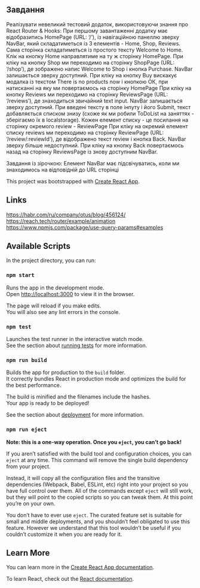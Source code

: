 ## Завдання

Реалізувати невеликий тестовий додаток, використовуючи знання про React Router & Hooks:
При першому завантаженні додатку має відобразитись HomePage (URL: ‘/’), із навігаційною панеллю зверху NavBar, який 
складатиметься із 3 елементів - Home, Shop, Reviews. Сама сторінка складатиметься із простого тексту Welcome to Home. 
Клік на кнопку Home направлятиме на ту ж сторінку HomePage.
При кліку на кнопку Shop ми переходимо на сторінку ShopPage (URL: ‘/shop’), де зображено напис Welcome to Shop і кнопка 
Purchase. NavBar залишається зверху доступний. При кліку на кнопку Buy вискакує модалка із текстом 
There is no products now і кнопкою ОК, при натисканні на яку ми повертаємось на сторінку HomePage
При кліку на кнопку Reviews ми переходимо на сторінку ReviewsPage (URL: ‘/reviews’), де знаходиться звичайний text input. 
NavBar залишається зверху доступний. При введені тексту в поле інпуту і його Submit, текст добавляється списком знизу 
(схоже як ми робили ToDoList на заняттях - зберігаємо їх в localstorage). Кожен елемент списку - це посилання на 
сторінку окремого review - ReviewPage
При кліку на окремий елемент списку reviews ми переходимо на сторінку ReviewPage (URL: ‘/review/:reviewId’), де 
відображено текст review і кнопка Back. NavBar зверху більше недоступний. При кліку на кнопку Back повертаємось назад на 
сторінку ReviewsPage із знову доступним NavBar.

Завдання із зірочкою: Елемент NavBar має підсвічуватись, коли ми знаходимось на відповідній до URL сторінці

This project was bootstrapped with [Create React App](https://github.com/facebook/create-react-app).

## Links

https://habr.com/ru/company/otus/blog/456124/
https://reach.tech/router/example/animation
https://www.npmjs.com/package/use-query-params#examples

## Available Scripts

In the project directory, you can run:

### `npm start`

Runs the app in the development mode.<br />
Open [http://localhost:3000](http://localhost:3000) to view it in the browser.

The page will reload if you make edits.<br />
You will also see any lint errors in the console.

### `npm test`

Launches the test runner in the interactive watch mode.<br />
See the section about [running tests](https://facebook.github.io/create-react-app/docs/running-tests) for more information.

### `npm run build`

Builds the app for production to the `build` folder.<br />
It correctly bundles React in production mode and optimizes the build for the best performance.

The build is minified and the filenames include the hashes.<br />
Your app is ready to be deployed!

See the section about [deployment](https://facebook.github.io/create-react-app/docs/deployment) for more information.

### `npm run eject`

**Note: this is a one-way operation. Once you `eject`, you can’t go back!**

If you aren’t satisfied with the build tool and configuration choices, you can `eject` at any time. This command will remove the single build dependency from your project.

Instead, it will copy all the configuration files and the transitive dependencies (Webpack, Babel, ESLint, etc) right into your project so you have full control over them. All of the commands except `eject` will still work, but they will point to the copied scripts so you can tweak them. At this point you’re on your own.

You don’t have to ever use `eject`. The curated feature set is suitable for small and middle deployments, and you shouldn’t feel obligated to use this feature. However we understand that this tool wouldn’t be useful if you couldn’t customize it when you are ready for it.

## Learn More

You can learn more in the [Create React App documentation](https://facebook.github.io/create-react-app/docs/getting-started).

To learn React, check out the [React documentation](https://reactjs.org/).
